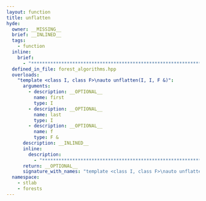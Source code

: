 ```yaml
---
layout: function
title: unflatten
hyde:
  owner: __MISSING__
  brief: __INLINED__
  tags:
    - function
  inline:
    brief:
      - "***********************************************************************************************"
  defined_in_file: forest_algorithms.hpp
  overloads:
    "template <class I, class F>\nauto unflatten(I, I, F &)":
      arguments:
        - description: __OPTIONAL__
          name: first
          type: I
        - description: __OPTIONAL__
          name: last
          type: I
        - description: __OPTIONAL__
          name: f
          type: F &
      description: __INLINED__
      inline:
        description:
          - "***********************************************************************************************"
      return: __OPTIONAL__
      signature_with_names: "template <class I, class F>\nauto unflatten(I first, I last, F & f)"
  namespace:
    - stlab
    - forests
---
```

